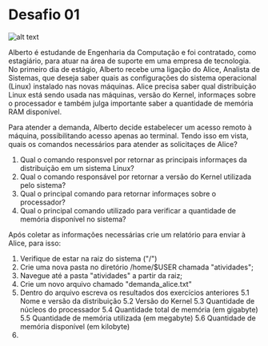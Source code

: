 # Desafio 01

![alt text](
https://s2.glbimg.com/f17XLgLkzTJvgviTcruEk7gUPg4=/0x0:620x412/984x0/smart/filters:strip_icc()/i.s3.glbimg.com/v1/AUTH_59edd422c0c84a879bd37670ae4f538a/internal_photos/bs/2017/n/B/YdwdiATtidl39oEX0ong/estagio4.jpg)

 Alberto é estudande de Engenharia da Computação e foi contratado, como estagiário, para atuar na área de suporte em uma empresa de tecnologia. No primeiro dia de estágio, Alberto recebe uma ligação do Alice, Analista de Sistemas, que deseja saber quais as configurações do sistema operacional (Linux) instalado nas novas máquinas. Alice precisa saber qual distribuição Linux está sendo usada nas máquinas, versão do Kernel, informaçes sobre o processador e também julga importante saber a quantidade de memória RAM disponível.
 
 Para atender a demanda, Alberto decide estabelecer um acesso remoto à máquina, possibilitando acesso apenas ao terminal. Tendo isso em vista, quais os comandos necessários para atender as solicitaçes de Alice?

1. Qual o comando responsvel por retornar as principais informaçes da distribuição em um sistema Linux?
2. Qual o comando responsável por retornar a versão do Kernel utilizada pelo sistema?
3. Qual o principal comando para retornar informaçes sobre o processador?
4. Qual o principal comando utilizado para verificar a quantidade de memória disponível no sistema?

Após coletar as informações necessárias crie um relatório para enviar à Alice, para isso:

1. Verifique de estar na raiz do sistema ("/")
2. Crie uma nova pasta no diretório /home/$USER chamada "atividades";
3. Navegue até a pasta "atividades" a partir da raiz;
4. Crie um novo arquivo chamado "demanda_alice.txt"
5. Dentro do arquivo escreva os resultados dos exercícios anteriores
 5.1 Nome e versão da distribuição
 5.2 Versão do Kernel
 5.3 Quantidade de núcleos do processador
 5.4 Quantidade total de memória (em gigabyte)
 5.5 Quantidade de memória utilizada (em megabyte)
 5.6 Quantidade de memória disponível (em kilobyte)
6. 
